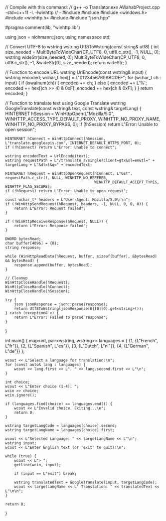 // Compile with this command: 
// g++ -o Translator.exe AWahabProject.cpp -std=c++11 -I. -lwinhttp
// -
#include <iostream>
#include <string>
#include <windows.h>
#include <winhttp.h>
#include <codecvt>
#include "json.hpp" 

#pragma comment(lib, "winhttp.lib")

using json = nlohmann::json;
using namespace std;

// Convert UTF-8 to wstring
wstring Utf8ToWstring(const string& utf8) {
    int size_needed = MultiByteToWideChar(CP_UTF8, 0, utf8.c_str(), -1, NULL, 0);
    wstring wideStr(size_needed, 0);
    MultiByteToWideChar(CP_UTF8, 0, utf8.c_str(), -1, &wideStr[0], size_needed);
    return wideStr;
}

// Function to encode URL
wstring UrlEncode(const wstring& input) {
    wstring encoded;
    wchar_t hex[] = L"0123456789ABCDEF";
    for (wchar_t ch : input) {
        if (iswalnum(ch)) {
            encoded += ch;
        } else {
            encoded += L'%';
            encoded += hex[(ch >> 4) & 0xF];
            encoded += hex[ch & 0xF];
        }
    }
    return encoded;
}

// Function to translate text using Google Translate
wstring GoogleTranslate(const wstring& text, const wstring& targetLang) {
    HINTERNET hSession = WinHttpOpen(L"Mozilla/5.0", WINHTTP_ACCESS_TYPE_DEFAULT_PROXY,
                                     WINHTTP_NO_PROXY_NAME, WINHTTP_NO_PROXY_BYPASS, 0);
    if (!hSession) return L"Error: Unable to open session";

    HINTERNET hConnect = WinHttpConnect(hSession, L"translate.googleapis.com", INTERNET_DEFAULT_HTTPS_PORT, 0);
    if (!hConnect) return L"Error: Unable to connect";

    wstring encodedText = UrlEncode(text);
    wstring requestPath = L"/translate_a/single?client=gtx&sl=en&tl=" + targetLang + L"&dt=t&q=" + encodedText;

    HINTERNET hRequest = WinHttpOpenRequest(hConnect, L"GET", requestPath.c_str(), NULL, WINHTTP_NO_REFERER,
                                            WINHTTP_DEFAULT_ACCEPT_TYPES, WINHTTP_FLAG_SECURE);
    if (!hRequest) return L"Error: Unable to open request";

    const wchar_t* headers = L"User-Agent: Mozilla/5.0\r\n";
    if (!WinHttpSendRequest(hRequest, headers, -1, NULL, 0, 0, 0)) {
        return L"Error: Request failed";
    }

    if (!WinHttpReceiveResponse(hRequest, NULL)) {
        return L"Error: Response failed";
    }

    DWORD bytesRead;
    char buffer[4096] = {0};
    string response;

    while (WinHttpReadData(hRequest, buffer, sizeof(buffer), &bytesRead) && bytesRead) {
        response.append(buffer, bytesRead);
    }

    // Cleanup
    WinHttpCloseHandle(hRequest);
    WinHttpCloseHandle(hConnect);
    WinHttpCloseHandle(hSession);

    try {
        json jsonResponse = json::parse(response);
        return Utf8ToWstring(jsonResponse[0][0][0].get<string>());
    } catch (exception& e) {
        return L"Error: Failed to parse response";
    }
}

int main() {
    map<int, pair<wstring, wstring>> languages = {
        {1, {L"French", L"fr"}},
        {2, {L"Spanish", L"es"}},
        {3, {L"Dutch", L"nl"}},
        {4, {L"German", L"de"}}
    };

    wcout << L"Select a language for translation:\n";
    for (const auto& lang : languages) {
        wcout << lang.first << L". " << lang.second.first << L"\n";
    }

    int choice;
    wcout << L"Enter choice (1-4): ";
    wcin >> choice;
    wcin.ignore();

    if (languages.find(choice) == languages.end()) {
        wcout << L"Invalid choice. Exiting...\n";
        return 0;
    }

    wstring targetLangCode = languages[choice].second;
    wstring targetLangName = languages[choice].first;

    wcout << L"Selected Language: " << targetLangName << L"\n";
    wstring input;
    wcout << L"Enter English text (or 'exit' to quit):\n";

    while (true) {
        wcout << L"> ";
        getline(wcin, input);

        if (input == L"exit") break;

        wstring translatedText = GoogleTranslate(input, targetLangCode);
        wcout << targetLangName << L" Translation: " << translatedText << L"\n\n";
    }

    return 0;
}
